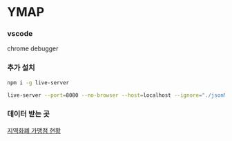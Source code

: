 # YMAP

### vscode

chrome debugger

### 추가 설치

```bash
npm i -g live-server

live-server --port=8080 --no-browser --host=localhost --ignore="./jsonMaker/**"
```

### 데이터 받는 곳

[지역화폐 가맹점 현황](https://data.gg.go.kr/portal/data/service/selectServicePage.do?infId=3NPA52LBMO36CQEQ1GMY28894927&infSeq=1)

